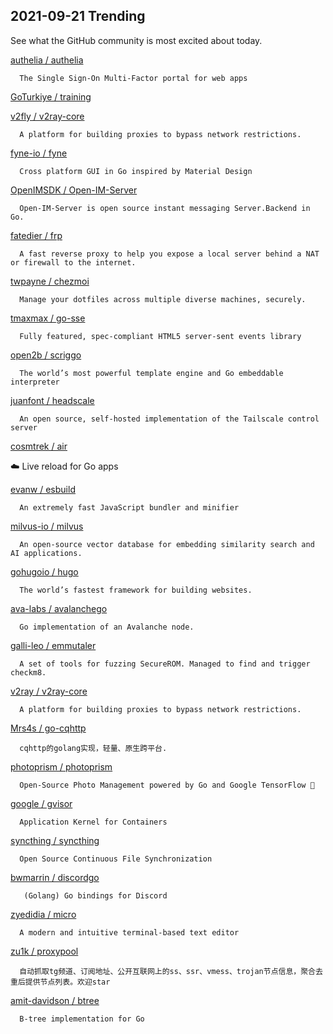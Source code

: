 ## 2021-09-21 Trending 
See what the GitHub community is most excited about today. 

[authelia / authelia](https://github.com/authelia/authelia) 

      The Single Sign-On Multi-Factor portal for web apps
     
[GoTurkiye / training](https://github.com/GoTurkiye/training) 
 
[v2fly / v2ray-core](https://github.com/v2fly/v2ray-core) 

      A platform for building proxies to bypass network restrictions.
     
[fyne-io / fyne](https://github.com/fyne-io/fyne) 

      Cross platform GUI in Go inspired by Material Design
     
[OpenIMSDK / Open-IM-Server](https://github.com/OpenIMSDK/Open-IM-Server) 

      Open-IM-Server is open source instant messaging Server.Backend in Go.
     
[fatedier / frp](https://github.com/fatedier/frp) 

      A fast reverse proxy to help you expose a local server behind a NAT or firewall to the internet.
     
[twpayne / chezmoi](https://github.com/twpayne/chezmoi) 

      Manage your dotfiles across multiple diverse machines, securely.
     
[tmaxmax / go-sse](https://github.com/tmaxmax/go-sse) 

      Fully featured, spec-compliant HTML5 server-sent events library
     
[open2b / scriggo](https://github.com/open2b/scriggo) 

      The world’s most powerful template engine and Go embeddable interpreter
     
[juanfont / headscale](https://github.com/juanfont/headscale) 

      An open source, self-hosted implementation of the Tailscale control server
     
[cosmtrek / air](https://github.com/cosmtrek/air) 

      
☁️ Live reload for Go apps
     
[evanw / esbuild](https://github.com/evanw/esbuild) 

      An extremely fast JavaScript bundler and minifier
     
[milvus-io / milvus](https://github.com/milvus-io/milvus) 

      An open-source vector database for embedding similarity search and AI applications.
     
[gohugoio / hugo](https://github.com/gohugoio/hugo) 

      The world’s fastest framework for building websites.
     
[ava-labs / avalanchego](https://github.com/ava-labs/avalanchego) 

      Go implementation of an Avalanche node.
     
[galli-leo / emmutaler](https://github.com/galli-leo/emmutaler) 

      A set of tools for fuzzing SecureROM. Managed to find and trigger checkm8.
     
[v2ray / v2ray-core](https://github.com/v2ray/v2ray-core) 

      A platform for building proxies to bypass network restrictions.
     
[Mrs4s / go-cqhttp](https://github.com/Mrs4s/go-cqhttp) 

      cqhttp的golang实现，轻量、原生跨平台.
     
[photoprism / photoprism](https://github.com/photoprism/photoprism) 

      Open-Source Photo Management powered by Go and Google TensorFlow 🌈

     
[google / gvisor](https://github.com/google/gvisor) 

      Application Kernel for Containers
     
[syncthing / syncthing](https://github.com/syncthing/syncthing) 

      Open Source Continuous File Synchronization
     
[bwmarrin / discordgo](https://github.com/bwmarrin/discordgo) 

       (Golang) Go bindings for Discord
     
[zyedidia / micro](https://github.com/zyedidia/micro) 

      A modern and intuitive terminal-based text editor
     
[zu1k / proxypool](https://github.com/zu1k/proxypool) 

      自动抓取tg频道、订阅地址、公开互联网上的ss、ssr、vmess、trojan节点信息，聚合去重后提供节点列表。欢迎star
     
[amit-davidson / btree](https://github.com/amit-davidson/btree) 

      B-tree implementation for Go
     
